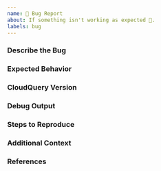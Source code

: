 ```yaml
---
name: 🐛 Bug Report
about: If something isn't working as expected 🤔.
labels: bug
---
```


<!--
    If the feature request is related to a specific provider (aws,gcp,...)
    and not to a general CloudQuery functionality, Please open the bug in the relevant repository.
    Example:
        * https://github.com/cloudquery/cq-provider-aws
        * https://github.com/cloudquery/cq-provider-gcp
        * All other providers/repositories can be found via https://hub.cloudquery.io
 -->

### Describe the Bug
<!-- try to elaborate as much as you can on the bug and the behaviour -->


### Expected Behavior
<!--
What should have happened?
-->


### CloudQuery Version
<!--
Output of `cloudquery version`
-->

### Debug Output
<!--
Full debug output can be obtained by running `cloudquery --enable-console-log --verbose`

Debug logs may contain sensitive information. Please review and censor it before posting publicly.
-->

### Steps to Reproduce
<!--
Please list all steps required to reproduce the issue, for example:
```
cloudquery init
cloudquery fetch
```

Also please share any other necessary configuration files like config.hcl
-->

### Additional Context
<!--
Add any other context or examples about the feature request here.
-->

### References
<!--
Link any other relevant PRs or Issues
-->